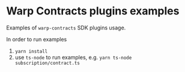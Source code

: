 # Warp Contracts plugins examples

Examples of `warp-contracts` SDK plugins usage.

In order to run examples
1. `yarn install`
2. use `ts-node` to run examples, e.g. `yarn ts-node subscription/contract.ts`
